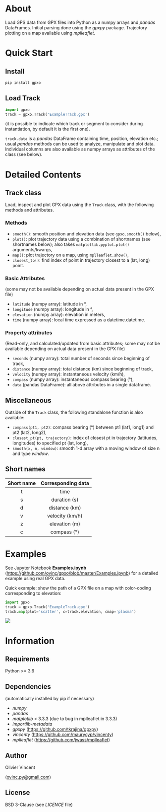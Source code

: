 About
=====

Load GPS data from GPX files into Python as a numpy arrays and *pandas* DataFrames. Initial parsing done using the *gpxpy* package. Trajectory plotting on a map available using *mplleaflet*.

Quick Start
===========

Install
-------

```bash
pip install gpxo
```

Load Track
----------

```python
import gpxo
track = gpxo.Track('ExampleTrack.gpx')
```
(it is possible to indicate which track or segment to consider during instantiation, by default it is the first one).

`track.data` is a *pandas* DataFrame containing time, position, elevation etc.; usual *pandas* methods can be used to analyze, manipulate and plot data. Individual columns are also available as numpy arrays as attributes of the class (see below).


Detailed Contents
=================

Track class
-----------

Load, inspect and plot GPX data using the `Track` class, with the following methods and attributes.

### Methods

- `smooth()`: smooth position and elevation data (see `gpxo.smooth()` below),
- `plot()`: plot trajectory data using a combination of shortnames (see shortnames below); also takes `matplotlib.pyplot.plot()` arguments/kwargs,
- `map()`: plot trajectory on a map, using `mplleaflet.show()`,
- `closest_to()`: find index of point in trajectory closest to a (lat, long) point.

### Basic Attributes

(some may not be available depending on actual data present in the GPX file)

- `latitude` (numpy array): latitude in °,
- `longitude` (numpy array): longitude in °,
- `elevation` (numpy array): elevation in meters,
- `time` (numpy array): local time expressed as a datetime.datetime.

### Property attributes

(Read-only, and calculated/updated from basic attributes; some may not be available depending on actual data present in the GPX file)
- `seconds` (numpy array): total number of seconds since beginning of track,
- `distance` (numpy array): total distance (km) since beginning of track,
- `velocity` (numpy array): instantaneous velocity (km/h),
- `compass` (numpy array): instantaneous compass bearing (°),
- `data` (pandas DataFrame): all above attributes in a single dataframe.

## Miscellaneous

Outside of the `Track` class, the following standalone function is also available:
- `compass(pt1, pt2)`: compass bearing (°) between pt1 (lat1, long1) and pt2 (lat2, long2),
- `closest_pt(pt, trajectory)`: index of closest pt in trajectory (latitudes, longitudes) to specified pt (lat, long),
- `smooth(x, n, window)`: smooth 1-d array with a moving window of size n and type *window*.

## Short names

| Short name | Corresponding data
| :--------: | :----------------:
|     t      |  time
|     s      |  duration (s)
|     d      |  distance (km)
|     v      |  velocity (km/h)
|     z      |  elevation (m)
|     c      |  compass (°)

Examples
========

See Jupyter Notebook **Examples.ipynb** (https://github.com/ovinc/gpxo/blob/master/Examples.ipynb) for a detailed example using real GPX data.

Quick example: show the path of a GPX file on a map with color-coding corresponding to elevation:

```python
import gpxo
track = gpxo.Track('ExampleTrack.gpx')
track.map(plot='scatter', c=track.elevation, cmap='plasma')
```

![](https://raw.githubusercontent.com/ovinc/gpxo/master/media/map-elev.png)


Information
===========

Requirements
------------

Python >= 3.6

Dependencies
------------

(automatically installed by pip if necessary)

- *numpy*
- *pandas*
- *matplotlib* < 3.3.3 (due to bug in mplleaflet in 3.3.3)
- *importlib-metadata*
- *gpxpy* (https://github.com/tkrajina/gpxpy)
- *vincenty* (https://github.com/maurycyp/vincenty)
- *mplleaflet* (https://github.com/jwass/mplleaflet)

Author
------

Olivier Vincent

(ovinc.py@gmail.com)

License
-------

BSD 3-Clause (see *LICENCE* file)
